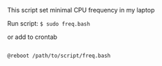 This script set minimal CPU frequency in my laptop

Run script:
```$ sudo freq.bash```

or add to crontab

```$ crontab -e

@reboot /path/to/script/freq.bash
```
